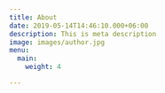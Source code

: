 ```yaml
---
title: About
date: 2019-05-14T14:46:10.000+06:00
description: This is meta description
image: images/author.jpg
menu:
  main:
    weight: 4

---
```

